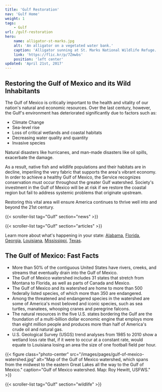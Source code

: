 ```yaml
---
title: 'Gulf Restoration'
nav: 'Gulf Home'
weight: 1
tags:
    - Gulf
url: /gulf-restoration
hero:
    name: alligator-st-marks.jpg
    alt: 'An alligator on a vegetated water bank.'
    caption: 'Alligator sunning at St. Marks National Wildlife Refuge.  Photo by Steve Hillebrand.'
    link: 'https://flic.kr/p/7Zmwbs'
    position: 'left center'
updated: 'April 21st, 2017'
---
```


## Restoring the Gulf of Mexico and its Wild Inhabitants

The Gulf of Mexico is critically important to the health and vitality of our nation's natural and economic resources. Over the last century, however, the Gulf's environment has deteriorated significantly due to factors such as:

 - Climate Change
 - Sea-level rise
 - Loss of critical wetlands and coastal habitats
 - Decreasing water quality and quantity
 - Invasive species

Natural disasters like hurricanes, and man-made disasters like oil spills, exacerbate the damage.

As a result, native fish and wildlife populations and their habitats are in decline, imperiling the very fabric that supports the area's vibrant economy. In order to achieve a healthy Gulf of Mexico, the Service recognizes conservation must occur throughout the greater Gulf watershed. Society's investment in the Gulf of Mexico will be at risk if we restore the coastal region but fail to address systemic problems that originate upstream.

Restoring this vital area will ensure America continues to thrive well into and beyond the 21st century.

{{< scroller-list tag="Gulf" section="news" >}}

{{< scroller-list tag="Gulf" section="articles" >}}

Learn more about what's happening in your state: [Alabama](/alabama), [Florida](/florida), [Georgia](/georgia), [Louisiana](/louisiana), [Mississippi](/mississippi), [Texas](/tags/texas).

## The Gulf of Mexico: Fast Facts

 - More than 50% of the contiguous United States have rivers, creeks, and streams that eventually drain into the Gulf of Mexico.
 - The Gulf of Mexico watershed includes 31 states that stretch from Montana to Florida, as well as parts of Canada and Mexico.
 - The Gulf of Mexico and its watershed are home to more than 500 federally listed species, of which more than 350 are endangered.
 - Among the threatened and endangered species in the watershed are some of America's most beloved and iconic species, such as sea turtles, manatees, whooping cranes and peregrine falcons.
 - The natural resources in the five U.S. states bordering the Gulf are the foundation of a multi-billion dollar economic engine that employs more than eight million people and produces more than half of America's crude oil and natural gas.
 - U.S. Geological Survey (USGS) trend analyses from 1985 to 2010 show a wetland loss rate that, if it were to occur at a constant rate, would equate to Louisiana losing an area the size of one football field per hour.

{{< figure class="photo-center" src="/images/pages/gulf-of-mexico-watershed.jpg" alt="Map of the Gulf of Mexico watershed, which spans from the midwest to the eastern Great Lakes all the way to the Gulf of Mexico." caption="Gulf of Mexico watershed. Map: Roy Hewitt, USFWS." >}}

{{< scroller-list tag="Gulf" section="wildlife" >}}
